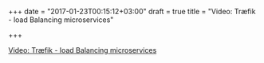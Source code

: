 +++
date = "2017-01-23T00:15:12+03:00"
draft = true
title = "Video: Træfik - load Balancing microservices"

+++

<p><a href="/stories/1602-video-traefik-load-balancing-microservices">Video: Træfik - load Balancing microservices</a></p>
